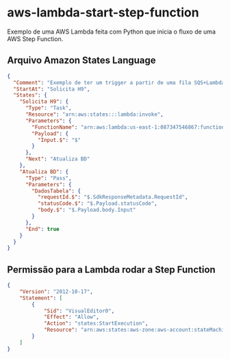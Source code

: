 # aws-lambda-start-step-function

Exemplo de uma AWS Lambda feita com Python que inicia o fluxo de uma AWS Step Function.

## Arquivo Amazon States Language

```json
{
  "Comment": "Exemplo de ter um trigger a partir de uma fila SQS+Lambda",
  "StartAt": "Solicita H9",
  "States": {
    "Solicita H9": {
      "Type": "Task",
      "Resource": "arn:aws:states:::lambda:invoke",
      "Parameters": {
        "FunctionName": "arn:aws:lambda:us-east-1:087347546867:function:lambdaTrataDados:$LATEST",
        "Payload": {
          "Input.$": "$"
        }
      },
      "Next": "Atualiza BD"
    },
    "Atualiza BD": {
      "Type": "Pass",
      "Parameters": {
        "DadosTabela": {
          "requestId.$": "$.SdkResponseMetadata.RequestId",
          "statusCode.$": "$.Payload.statusCode",
          "body.$": "$.Payload.body.Input"
        }
      },
      "End": true
    }
  }
}
```
## Permissão para a Lambda rodar a Step Function

```json
{
    "Version": "2012-10-17",
    "Statement": [
        {
            "Sid": "VisualEditor0",
            "Effect": "Allow",
            "Action": "states:StartExecution",
            "Resource": "arn:aws:states:aws-zone:aws-account:stateMachine:StateMachineName"
        }
    ]
}
```
